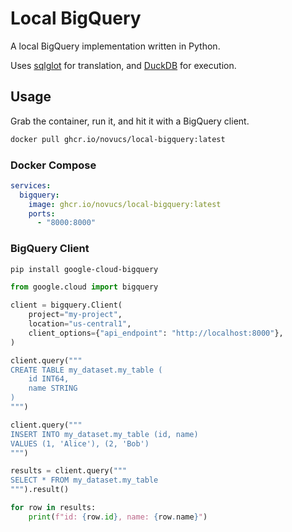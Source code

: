 # Local BigQuery

A local BigQuery implementation written in Python.

Uses [sqlglot](https://github.com/tobymao/sqlglot) for translation, and [DuckDB](https://github.com/duckdb/duckdb) for execution.

## Usage

Grab the container, run it, and hit it with a BigQuery client.

```bash
docker pull ghcr.io/novucs/local-bigquery:latest
```

### Docker Compose
```yaml
services:
  bigquery:
    image: ghcr.io/novucs/local-bigquery:latest
    ports:
      - "8000:8000"
```

### BigQuery Client
```bash
pip install google-cloud-bigquery
```

```python
from google.cloud import bigquery

client = bigquery.Client(
    project="my-project",
    location="us-central1",
    client_options={"api_endpoint": "http://localhost:8000"},
)

client.query("""
CREATE TABLE my_dataset.my_table (
    id INT64,
    name STRING
)
""")

client.query("""
INSERT INTO my_dataset.my_table (id, name)
VALUES (1, 'Alice'), (2, 'Bob')
""")

results = client.query("""
SELECT * FROM my_dataset.my_table
""").result()

for row in results:
    print(f"id: {row.id}, name: {row.name}")
```
